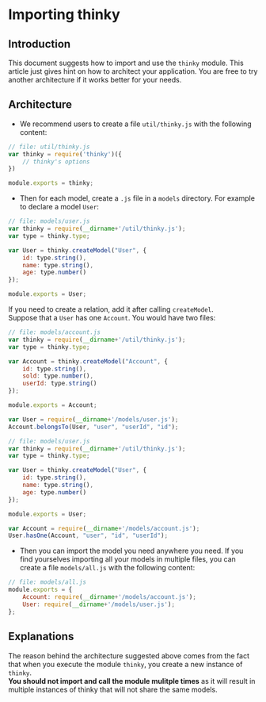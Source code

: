 # Importing thinky
## Introduction
This document suggests how to import and use the `thinky` module. This article just gives hint on how to architect your application. You are free to try another architecture if it works better for your needs.   
## Architecture  
* We recommend users to create a file `util/thinky.js` with the following content:  

```javascript
// file: util/thinky.js
var thinky = require('thinky')({
    // thinky's options
})

module.exports = thinky;
```  
* Then for each model, create a `.js` file in a `models` directory. For example to declare a model `User`:  

```javascript
// file: models/user.js
var thinky = require(__dirname+'/util/thinky.js');
var type = thinky.type;

var User = thinky.createModel("User", {
    id: type.string(),
    name: type.string(),
    age: type.number()
});

module.exports = User;
```  

If you need to create a relation, add it after calling `createModel`.  
Suppose that a `User` has one `Account`. You would have two files:  

```javascript
// file: models/account.js
var thinky = require(__dirname+'/util/thinky.js');
var type = thinky.type;

var Account = thinky.createModel("Account", {
    id: type.string(),
    sold: type.number(),
    userId: type.string()
});

module.exports = Account;

var User = require(__dirname+'/models/user.js');
Account.belongsTo(User, "user", "userId", "id");
```  

```javascript
// file: models/user.js
var thinky = require(__dirname+'/util/thinky.js');
var type = thinky.type;

var User = thinky.createModel("User", {
    id: type.string(),
    name: type.string(),
    age: type.number()
});

module.exports = User;

var Account = require(__dirname+'/models/account.js');
User.hasOne(Account, "user", "id", "userId");
```  

* Then you can import the model you need anywhere you need.
If you find yourselves importing all your models in multiple files, you can create a file `models/all.js` with the following content:  

```javascript
// file: models/all.js
module.exports = {
    Account: require(__dirname+'/models/account.js');
    User: require(__dirname+'/models/user.js');
};
```  

## Explanations  
The reason behind the architecture suggested above comes from the fact that when you execute the module `thinky`, you create a new instance of `thinky`.  
**You should not import and call the module mulitple times** as it will result in multiple instances of thinky that will not share the same models.